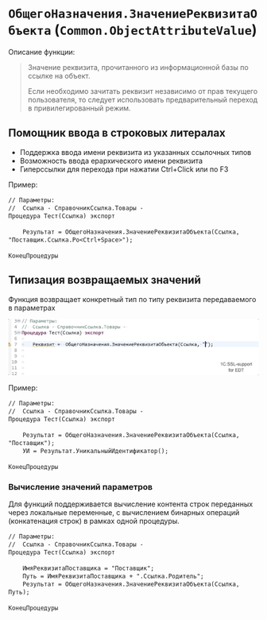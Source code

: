 # `ОбщегоНазначения.ЗначениеРеквизитаОбъекта` (`Common.ObjectAttributeValue`) 

Описание функции:

> Значение реквизита, прочитанного из информационной базы по ссылке на объект.
>
> Если необходимо зачитать реквизит независимо от прав текущего пользователя,
> то следует использовать предварительный переход в привилегированный режим.

## Помощник ввода в строковых литералах

- Поддержка ввода имени реквизита из указанных ссылочных типов
- Возможность ввода ерархического имени реквизита
- Гиперссылки для перехода при нажатии Ctrl+Click или по F3 


Пример:

```bsl
// Параметры:
//  Ссылка - СправочникСсылка.Товары - 
Процедура Тест(Ссылка) экспорт
	
	Результат = ОбщегоНазначения.ЗначениеРеквизитаОбъекта(Ссылка, "Поставщик.Ссылка.Ро<Ctrl+Space>");

КонецПроцедуры

```


## Типизация возвращаемых значений

Функция возвращает конкретный тип по типу реквизита передаваемого в параметрах
 
![Type Common-Module](pict/type-object-attribute-value.gif)


Пример:

```bsl
// Параметры:
//  Ссылка - СправочникСсылка.Товары - 
Процедура Тест(Ссылка) экспорт
	
	Результат = ОбщегоНазначения.ЗначениеРеквизитаОбъекта(Ссылка, "Поставщик");
	УИ = Результат.УникальныйИдентификатор();

КонецПроцедуры

```


### Вычисление значений параметров

Для функций поддерживается вычисление контента строк переданных через локальные переменные, с вычислением бинарных операций (конкатенация строк) в рамках одной процедуры.

```bsl
// Параметры:
//  Ссылка - СправочникСсылка.Товары - 
Процедура Тест(Ссылка) экспорт
	
	ИмяРеквизитаПоставщика = "Поставщик";
	Путь = ИмяРеквизитаПоставщика + ".Ссылка.Родитель";
	Результат = ОбщегоНазначения.ЗначениеРеквизитаОбъекта(Ссылка, Путь);

КонецПроцедуры

```

